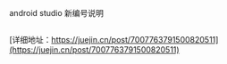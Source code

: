 
android studio 新编号说明
```

```
[详细地址：https://juejin.cn/post/7007763791500820511](https://juejin.cn/post/7007763791500820511)